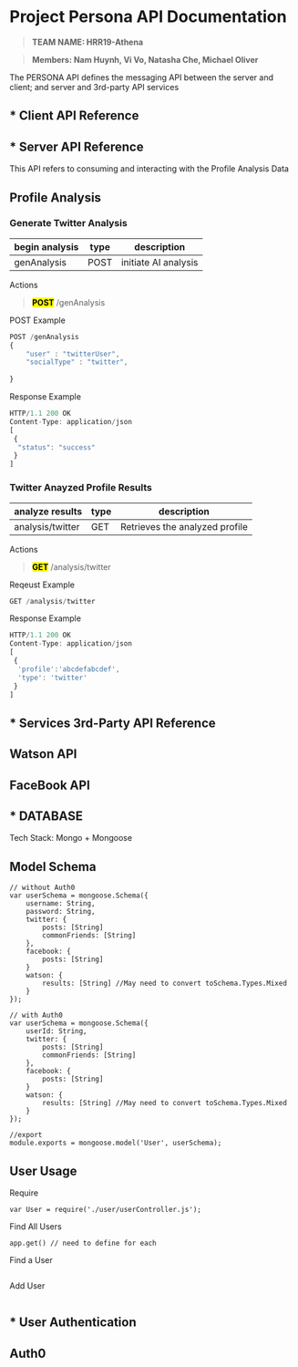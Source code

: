 # Project Persona API Documentation
> **TEAM NAME: HRR19-Athena**

> **Members: Nam Huynh, Vi Vo, Natasha Che, Michael Oliver**

The PERSONA API defines the messaging API between the server and client; and server and 3rd-party API services

## * **Client API Reference**


## * **Server API Reference**
This API refers to consuming and interacting with the Profile Analysis Data
## Profile Analysis

### **Generate Twitter Analysis**

begin analysis | type | description
--- | --- | ---
genAnalysis | POST | initiate AI analysis

Actions

> <mark>**POST**</mark> /genAnalysis

POST Example

``` javascript
POST /genAnalysis
{
	"user" : "twitterUser",
	"socialType" : "twitter",
	
}
```

Response Example

``` javascript
HTTP/1.1 200 OK
Content-Type: application/json
[
 {
  "status": "success"
 }
]
```


### **Twitter Anayzed Profile Results**

analyze results | type | description
--- | --- | ---
analysis/twitter | GET | Retrieves the analyzed profile

Actions

> <mark>**GET**</mark> /analysis/twitter

Reqeust Example

``` javascript
GET /analysis/twitter

```

Response Example

``` javascript
HTTP/1.1 200 OK
Content-Type: application/json
[
 {
  'profile':'abcdefabcdef',
  'type': 'twitter'
 }
]
```


## * **Services 3rd-Party API Reference**

## Watson API

## FaceBook API

## * **DATABASE**
Tech Stack: Mongo + Mongoose
## Model Schema

```
// without Auth0
var userSchema = mongoose.Schema({
    username: String,
    password: String,
    twitter: {
        posts: [String]
        commonFriends: [String]
    },
    facebook: {
        posts: [String]
    }
    watson: {
        results: [String] //May need to convert toSchema.Types.Mixed
    }
});

// with Auth0
var userSchema = mongoose.Schema({
    userId: String,
    twitter: {
        posts: [String]
        commonFriends: [String]
    },
    facebook: {
        posts: [String]
    }
    watson: {
        results: [String] //May need to convert toSchema.Types.Mixed
    }
});

//export
module.exports = mongoose.model('User', userSchema);
```

## User Usage

Require

```
var User = require('./user/userController.js');
```

Find All Users

```
app.get() // need to define for each

```

Find a User

```

```

Add User

```

```





## * **User Authentication**

## Auth0
